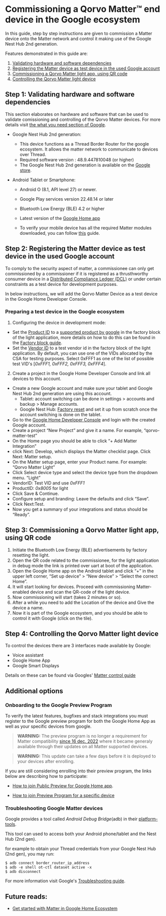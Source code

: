 # Commissioning a Qorvo Matter&trade; end device in the Google ecosystem

In this guide, step by step instructions are given to commission a Matter device onto the Matter network and control it making use of the Google Nest Hub 2nd generation.

Features demonstrated in this guide are:
1. [Validating hardware and software dependencies](#step-1-validating-hardware-and-software-dependencies)
2. [Registering the Matter device as test device in the used Google account](#step-2-registering-the-matter-device-as-test-device-in-the-used-google-account)
3. [Commissioning a Qorvo Matter light app, using QR code](#step-3-commissioning-a-qorvo-matter-light-app-using-qr-code)
4. [Controlling the Qorvo Matter light device](#step-4-controlling-the-qorvo-matter-light-device)

## Step 1: Validating hardware and software dependencies
This section elaborates on hardware and software that can be used to validate comissioning and controlling of the Qorvo Matter devices.
For more details visit [the what you need section of Google](https://support.google.com/googlenest/answer/13127223?hl=en).
- Google Nest Hub 2nd generation:
  - This device functions as a Thread Border Router for the google ecosystem. It allows the matter network to communicate to devices over Thread.
  - Required software version : 48.9.447810048 (or higher)
  - The Google Nest Hub 2nd generation is available on the [Google store](https://store.google.com/be/product/nest_hub_2nd_gen).

- Android Tablet or Smartphone:
  - Android O (8.1, API level 27) or newer.
  - Google Play services version 22.48.14 or later
  - Bluetooth Low Energy (BLE) 4.2 or higher
  - Latest version of the [Google Home app](https://play.google.com/store/apps/details?id=com.google.android.apps.chromecast.app&hl=en_US)

  - To verify your mobile device has all the required Matter modules downloaded, you can follow [this](https://developers.home.google.com/matter/verify-services) guide.

## Step 2: Registering the Matter device as test device in the used Google account
To comply to the security aspect of matter, a commissionee can only get commissioned by a commissioner if it is registered as a thrusthworthy consumer device in a [Distributed Compliance Ledger (DCL)](https://csa-iot.org/certification/distributed-compliance-ledger/) or under certain constraints as a test device for development purposes. 

In below instructions, we will add the Qorvo Matter Device as a test device in the Google Home Developer Console.

### Preparing a test device in the Google ecosystem
1. Configuring the device in development mode:
- Set the [Product ID](https://developers.home.google.com/matter/get-started#product_id) to a [supported product by google](https://developers.home.google.com/matter/supported-devices) in the factory  block of the light application, more details on how to do this can be found in the [Factory block guide](../../Tools/FactoryData/README.md#usage).
- Set the [Vendor ID](https://developers.home.google.com/matter/get-started#vendor_id) to a test vendor id in the factory  block of the light application. By default, you can use one of the VIDs allocated by the CSA for testing purposes. Select 0xFFF1 as one of the list of possible test VID's [_0xFFF1, 0xFFF2, 0xFFF3, 0xFFF4_].
2. Create a project in the Google Home Developer Console and link all devices to this account.
- Create a new Google account and make sure your tablet and Google Nest Hub 2nd generation are using this account.
  - Tablet: account switching can be done in settings > accounts and backup > Manage accounts.
  - Google Nest Hub: [Factory reset](https://support.google.com/googlenest/answer/7073477?hl=en#zippy=%2Cgoogle-nest-hub-nd-gen) and set it up from scratch once the account switching is done on the tablet. 
- Go to the [Google Home Developer Console](https://console.home.google.com/projects) and login with the created Google account.
- Create a project “New Project” and give it a name. For example, “qorvo-matter-test”
- On the Home page you should be able to click “+ Add Matter Integration”
- click Next: Develop, which displays the Matter checklist page. Click Next: Matter setup.
-	On the Matter setup page, enter your Product name. For example: “Qorvo Matter Light”
-	Click Select device type and select the device type from the dropdown menu. “Light”
-	VendorID: Test VID and use _0xFFF1_
-	ProductID: _0x8005_ for light
-	Click Save & Continue.
-	Configure setup and branding: Leave the defaults and click “Save”.
-	Click Next:Test.
-	Now you get a summary of your integrations and status should be “Ready”.


## Step 3: Commissioning a Qorvo Matter light app, using QR code
1. Initiate the Bluetooth Low Energy (BLE) advertisements by factory resetting the light.
2. Open the QR code related to the commissionee, for the light application in debug mode the link is printed over uart at boot of the application.
3. Open the Google Home app on the Android tablet and click “+” in the upper left corner, “Set up device” > “New device” > “Select the correct Home”.
4. It will start looking for devices. Proceed with commissioning Matter-enabled device and scan the QR-code of the light device.
5. Now commissioning will start (takes 2 minutes or so).
6. After a while you need to add the Location of the device and Give the device a name.
7. Now it is part of the Google ecosystem, and you should be able to control it with Google (click on the tile).

## Step 4: Controlling the Qorvo Matter light device
To control the devices there are 3 interfaces made available by Google:
- Voice assistant
- Google Home App
- Google Smart Displays

Details on these can be found via Googles' [Matter control guide](https://developers.home.google.com/matter/integration/control) 

## Additional options
### Onboarding to the Google Preview Program

To verify the latest features, bugfixes and stack integrations you must register to the Google preview program for both the Google Home App as well as your specific devices from google.

> **WARNING:** The preview program is no longer a requirement for Matter compatibility [since 16 dec. 2022](https://blog.google/products/google-nest/matter-general-availability/) where it became generaly available through their updates on all Matter supported devices.

> **WARNING:** This update can take a few days before it is deployed to your devices after enrolling.

If you are still considering enrolling into their preview program, the links below are describing how to participate:

- [How to join Public Preview for Google Home app](https://support.google.com/googlenest/answer/12494697 ).

- [How to join Preview Program for a specific device](https://support.google.com/googlenest/answer/6343937?hl=en#zippy=%2Chow-do-i-join-the-preview-program)


### Troubleshooting Google Matter devices

Google provides a tool called _Android Debug Bridge_(adb) in their [platform-tools](https://developer.android.com/studio/releases/platform-tools).

This tool can used to access both your Android phone/tablet and the Nest Hub (2nd gen).

for example to obtain your Thread credentials from your Google Nest Hub (2nd gen), you may run:
```
$ adb connect border_router_ip_address
$ adb -e shell ot-ctl dataset active -x
$ adb disconnect
```
For more information visit Google's [Troubleshooting guide](https://developers.home.google.com/matter/build/troubleshooting).

## Future reads: 
* [Get started with Matter in Google Home Ecosystem](https://developers.home.google.com/matter/get-started)
